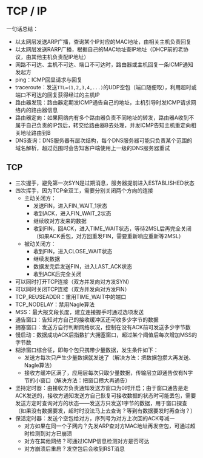 # TCP / IP
一句话总结：
* 以太网层发送ARP广播，查询某个IP对应的MAC地址，由相关主机负责回复
* 以太网层发送RARP广播，根据自己的MAC地址查IP地址（DHCP前的老协议，由其他主机负责配IP地址）
* 网路不可达、主机不可达、端口不可达时，路由器或主机回复一条ICMP通知发起方
* ping：ICMP回显请求与回复
* traceroute：发送`TTL=(1,2,3,4,...)`的UDP空包（端口随便取），利用超时或端口不可达的回复获得经过的主机IP
* 路由器发现：路由器定期发ICMP通告自己的地址，主机引导时发ICMP请求网络内的路由器信息
* 路由器定向：如果网络内有多个路由器负责不同地址的转发，路由器A收到不属于自己负责的IP包后，转交给路由器B去处理，并发ICMP告知主机重定向相关地址路由到B
* DNS查询：DNS服务器有层次结构，每个DNS服务器可能只负责某个范围的域名解析，超过范围时会告知客户端使用上一级的DNS服务器重试

## TCP
* 三次握手，避免第一次SYN是过期消息，服务器提前进入ESTABLISHED状态
* 四次挥手，因为TCP全双工，需要分别关闭两个方向的连接
    * 主动关闭方：
        * 发送FIN，进入FIN_WAIT_1状态
        * 收到ACK，进入FIN_WAIT_2状态
        * 继续收对方发来的数据
        * 收到FIN，回ACK，进入TIME_WAIT状态，等待2MSL后再完全关闭（如果ACK丢包，对方回重发FIN，需要重新响应重新等2MSL）
    * 被动关闭方：
        * 收到FIN，进入CLOSE_WAIT状态
        * 继续发数据
        * 数据发完后发送FIN，进入LAST_ACK状态
        * 收到ACK后完全关闭
* 可以同时打开TCP连接（双方并发向对方发SYN）
* 可以同时关闭TCP连接（双方并发向对方发FIN）
* TCP_REUSEADDR：重用TIME_WAIT中的端口
* TCP_NODELAY：禁用Nagle算法
* MSS：最大报文段长度，建立连接握手时通过选项发送
* 通告窗口：告知对方自己的接收缓冲区还可收多少字节的数据
* 拥塞窗口：发送方自行判断网络状况，控制在没有ACK前可发送多少字节数
* 慢启动：数据成功ACK后指数扩大拥塞窗口，超过某个阈值后每次增加MSS的字节数
* 糊涂窗口综合征，即每个包只携带少量数据，发生条件如下：
    * 发送方每次只产生少量数据就发送了（解决方法：把数据包攒大再发送、Nagle算法）
    * 接收方缓冲区满了，应用层每次只取少量数据，传输层立即通告仅有N字节的小窗口（解决方法：把窗口攒大再通告）
* 坚持定时器：由接收方负责通知发送方窗口为0时开启；由于窗口通告是走ACK发送的，接收方通知发送方自己恢复可接收数据的状态时可能丢包，需要发送方定时查询对方的状态——发送方只发送1字节的数据，用于窗口探查（如果没有数据要发，超时时没法马上去查询？等到有数据要发时再查询？）
* 保活定时器：发送个空包给对方，序列号为对方上次回的ACK号减一
    * 对方如果在同一个子网内？先发ARP查对方MAC地址再发空包，可通过超时检测到对方已崩溃
    * 对方在其他网络？可通过ICMP信息检测对方是否可达
    * 对方崩溃后重启？发空包后会收到RST消息